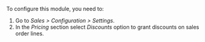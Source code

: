 To configure this module, you need to:

1.  Go to *Sales \> Configuration \> Settings*.
2.  In the *Pricing* section select *Discounts* option to grant
    discounts on sales order lines.
